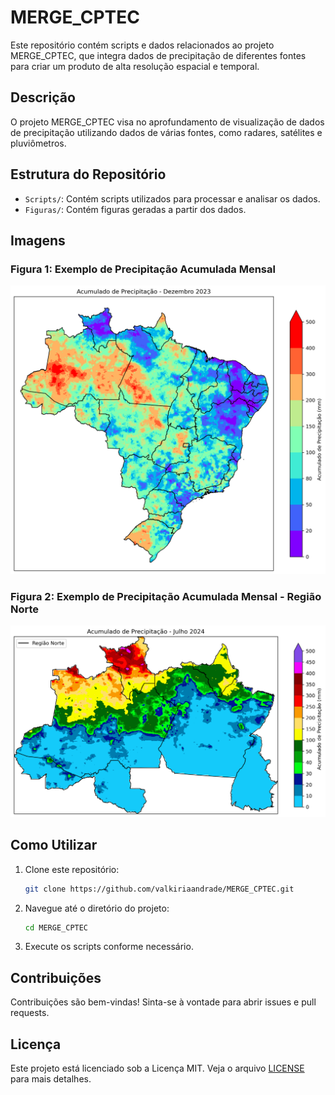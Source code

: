 # MERGE_CPTEC

Este repositório contém scripts e dados relacionados ao projeto MERGE_CPTEC, que integra dados de precipitação de diferentes fontes para criar um produto de alta resolução espacial e temporal.

## Descrição

O projeto MERGE_CPTEC visa no aprofundamento de visualização de dados de precipitação utilizando dados de várias fontes, como radares, satélites e pluviômetros. 

## Estrutura do Repositório

- `Scripts/`: Contém scripts utilizados para processar e analisar os dados.
- `Figuras/`: Contém figuras geradas a partir dos dados.

## Imagens

### Figura 1: Exemplo de Precipitação Acumulada Mensal

![Precipitação Acumulada](Figuras/Acum_PRP_Dez_2023.png)

### Figura 2: Exemplo de Precipitação Acumulada Mensal - Região Norte

![Precipitação Diária](Figuras/Acum_PRP_Jul_2024_Norte.png)

## Como Utilizar

1. Clone este repositório:
    ```bash
    git clone https://github.com/valkiriaandrade/MERGE_CPTEC.git
    ```

2. Navegue até o diretório do projeto:
    ```bash
    cd MERGE_CPTEC
    ```

3. Execute os scripts conforme necessário.

## Contribuições

Contribuições são bem-vindas! Sinta-se à vontade para abrir issues e pull requests.

## Licença

Este projeto está licenciado sob a Licença MIT. Veja o arquivo [LICENSE](LICENSE) para mais detalhes.

